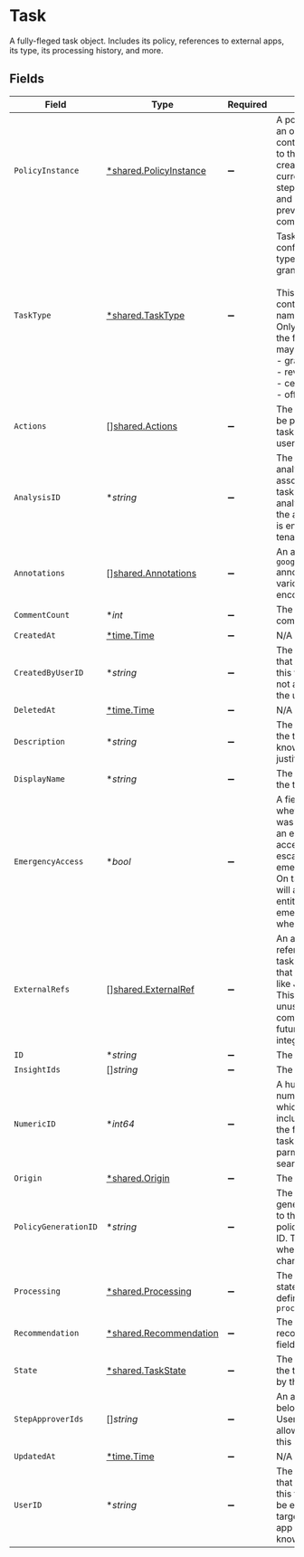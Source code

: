 # Task

A fully-fleged task object. Includes its policy, references to external apps, its type, its processing history, and more.


## Fields

| Field                                                                                                                                                                                                                                              | Type                                                                                                                                                                                                                                               | Required                                                                                                                                                                                                                                           | Description                                                                                                                                                                                                                                        |
| -------------------------------------------------------------------------------------------------------------------------------------------------------------------------------------------------------------------------------------------------- | -------------------------------------------------------------------------------------------------------------------------------------------------------------------------------------------------------------------------------------------------- | -------------------------------------------------------------------------------------------------------------------------------------------------------------------------------------------------------------------------------------------------- | -------------------------------------------------------------------------------------------------------------------------------------------------------------------------------------------------------------------------------------------------- |
| `PolicyInstance`                                                                                                                                                                                                                                   | [*shared.PolicyInstance](../../../pkg/models/shared/policyinstance.md)                                                                                                                                                                             | :heavy_minus_sign:                                                                                                                                                                                                                                 | A policy instance is an object that contains a reference to the policy it was created from, the currently executing step, the next steps, and the history of previously completed steps.                                                           |
| `TaskType`                                                                                                                                                                                                                                         | [*shared.TaskType](../../../pkg/models/shared/tasktype.md)                                                                                                                                                                                         | :heavy_minus_sign:                                                                                                                                                                                                                                 | Task Type provides configuration for the type of task: certify, grant, or revoke<br/><br/>This message contains a oneof named task_type. Only a single field of the following list may be set at a time:<br/>  - grant<br/>  - revoke<br/>  - certify<br/>  - offboarding<br/> |
| `Actions`                                                                                                                                                                                                                                          | [][shared.Actions](../../../pkg/models/shared/actions.md)                                                                                                                                                                                          | :heavy_minus_sign:                                                                                                                                                                                                                                 | The actions that can be performed on the task by the current user.                                                                                                                                                                                 |
| `AnalysisID`                                                                                                                                                                                                                                       | **string*                                                                                                                                                                                                                                          | :heavy_minus_sign:                                                                                                                                                                                                                                 | The ID of the analysis object associated with this task created by an analysis workflow if the analysis feature is enabled for your tenant.                                                                                                        |
| `Annotations`                                                                                                                                                                                                                                      | [][shared.Annotations](../../../pkg/models/shared/annotations.md)                                                                                                                                                                                  | :heavy_minus_sign:                                                                                                                                                                                                                                 | An array of `google.protobuf.Any` annotations with various base64-encoded data.                                                                                                                                                                    |
| `CommentCount`                                                                                                                                                                                                                                     | **int*                                                                                                                                                                                                                                             | :heavy_minus_sign:                                                                                                                                                                                                                                 | The count of comments.                                                                                                                                                                                                                             |
| `CreatedAt`                                                                                                                                                                                                                                        | [*time.Time](https://pkg.go.dev/time#Time)                                                                                                                                                                                                         | :heavy_minus_sign:                                                                                                                                                                                                                                 | N/A                                                                                                                                                                                                                                                |
| `CreatedByUserID`                                                                                                                                                                                                                                  | **string*                                                                                                                                                                                                                                          | :heavy_minus_sign:                                                                                                                                                                                                                                 | The ID of the user that is the creator of this task. This may not always match the userId field.                                                                                                                                                   |
| `DeletedAt`                                                                                                                                                                                                                                        | [*time.Time](https://pkg.go.dev/time#Time)                                                                                                                                                                                                         | :heavy_minus_sign:                                                                                                                                                                                                                                 | N/A                                                                                                                                                                                                                                                |
| `Description`                                                                                                                                                                                                                                      | **string*                                                                                                                                                                                                                                          | :heavy_minus_sign:                                                                                                                                                                                                                                 | The description of the task. This is also known as justification.                                                                                                                                                                                  |
| `DisplayName`                                                                                                                                                                                                                                      | **string*                                                                                                                                                                                                                                          | :heavy_minus_sign:                                                                                                                                                                                                                                 | The display name of the task.                                                                                                                                                                                                                      |
| `EmergencyAccess`                                                                                                                                                                                                                                  | **bool*                                                                                                                                                                                                                                            | :heavy_minus_sign:                                                                                                                                                                                                                                 | A field indicating whether this task was created using an emergency access flow, or escalated to emergency access. On task creation, it will also use the app entitlement's emergency policy when possible.                                        |
| `ExternalRefs`                                                                                                                                                                                                                                     | [][shared.ExternalRef](../../../pkg/models/shared/externalref.md)                                                                                                                                                                                  | :heavy_minus_sign:                                                                                                                                                                                                                                 | An array of external references to the task. Historically that has been items like Jira task IDs. This is currently unused, but may come back in the future for integrations.                                                                      |
| `ID`                                                                                                                                                                                                                                               | **string*                                                                                                                                                                                                                                          | :heavy_minus_sign:                                                                                                                                                                                                                                 | The ID of the task.                                                                                                                                                                                                                                |
| `InsightIds`                                                                                                                                                                                                                                       | []*string*                                                                                                                                                                                                                                         | :heavy_minus_sign:                                                                                                                                                                                                                                 | The insightIds field.                                                                                                                                                                                                                              |
| `NumericID`                                                                                                                                                                                                                                        | **int64*                                                                                                                                                                                                                                           | :heavy_minus_sign:                                                                                                                                                                                                                                 | A human-usable numeric ID of a task which can be included in place of the fully qualified task id in path parmeters (but not search queries).                                                                                                      |
| `Origin`                                                                                                                                                                                                                                           | [*shared.Origin](../../../pkg/models/shared/origin.md)                                                                                                                                                                                             | :heavy_minus_sign:                                                                                                                                                                                                                                 | The origin field.                                                                                                                                                                                                                                  |
| `PolicyGenerationID`                                                                                                                                                                                                                               | **string*                                                                                                                                                                                                                                          | :heavy_minus_sign:                                                                                                                                                                                                                                 | The policy generation id refers to the current policy's generation ID. This is changed when the policy is changed on a task.                                                                                                                       |
| `Processing`                                                                                                                                                                                                                                       | [*shared.Processing](../../../pkg/models/shared/processing.md)                                                                                                                                                                                     | :heavy_minus_sign:                                                                                                                                                                                                                                 | The processing state of a task as defined by the `processing_enum`                                                                                                                                                                                 |
| `Recommendation`                                                                                                                                                                                                                                   | [*shared.Recommendation](../../../pkg/models/shared/recommendation.md)                                                                                                                                                                             | :heavy_minus_sign:                                                                                                                                                                                                                                 | The recommendation field.                                                                                                                                                                                                                          |
| `State`                                                                                                                                                                                                                                            | [*shared.TaskState](../../../pkg/models/shared/taskstate.md)                                                                                                                                                                                       | :heavy_minus_sign:                                                                                                                                                                                                                                 | The current state of the task as defined by the `state_enum`                                                                                                                                                                                       |
| `StepApproverIds`                                                                                                                                                                                                                                  | []*string*                                                                                                                                                                                                                                         | :heavy_minus_sign:                                                                                                                                                                                                                                 | An array of IDs belonging to Identity Users that are allowed to review this step in a task.                                                                                                                                                        |
| `UpdatedAt`                                                                                                                                                                                                                                        | [*time.Time](https://pkg.go.dev/time#Time)                                                                                                                                                                                                         | :heavy_minus_sign:                                                                                                                                                                                                                                 | N/A                                                                                                                                                                                                                                                |
| `UserID`                                                                                                                                                                                                                                           | **string*                                                                                                                                                                                                                                          | :heavy_minus_sign:                                                                                                                                                                                                                                 | The ID of the user that is the target of this task. This may be empty if we're targeting a specific app user that has no known identity user.                                                                                                      |
